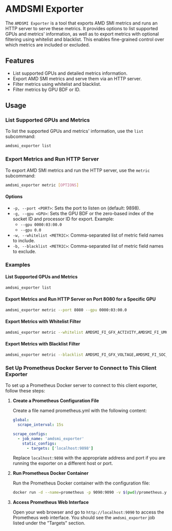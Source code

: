 # AMDSMI Exporter

The `AMDSMI Exporter` is a tool that exports AMD SMI metrics and runs an HTTP server to serve these metrics. It provides options to list supported GPUs and metrics' information, as well as to export metrics with optional filtering using whitelist and blacklist. This enables fine-grained control over which metrics are included or excluded.

## Features

- List supported GPUs and detailed metrics information.
- Export AMD SMI metrics and serve them via an HTTP server.
- Filter metrics using whitelist and blacklist.
- Filter metrics by GPU BDF or ID.

## Usage

### List Supported GPUs and Metrics

To list the supported GPUs and metrics' information, use the `list` subcommand:

```sh
amdsmi_exporter list
```

### Export Metrics and Run HTTP Server

To export AMD SMI metrics and run the HTTP server, use the `metric` subcommand:

```sh
amdsmi_exporter metric [OPTIONS]
```

#### Options

- `-p, --port <PORT>`: Sets the port to listen on (default: 9898).
- `-g, --gpu <GPU>`: Sets the GPU BDF or the zero-based index of the socket ID and processor ID for export.
  Example:
  - `--gpu 0000:03:00.0`
  - `--gpu 0.0`
- `-w, --whitelist <METRIC>`: Comma-separated list of metric field names to include.
- `-b, --blacklist <METRIC>`: Comma-separated list of metric field names to exclude.

### Examples

#### List Supported GPUs and Metrics

```sh
amdsmi_exporter list
```

#### Export Metrics and Run HTTP Server on Port 8080 for a Specific GPU

```sh
amdsmi_exporter metric --port 8080 --gpu 0000:03:00.0
```

#### Export Metrics with Whitelist Filter

```sh
amdsmi_exporter metric --whitelist AMDSMI_FI_GFX_ACTIVITY,AMDSMI_FI_UMC_ACTIVITY
```

#### Export Metrics with Blacklist Filter

```sh
amdsmi_exporter metric --blacklist AMDSMI_FI_GFX_VOLTAGE,AMDSMI_FI_SOC_VOLTAGE
```

### Set Up Prometheus Docker Server to Connect to This Client Exporter

To set up a Prometheus Docker server to connect to this client exporter, follow these steps:

1. **Create a Prometheus Configuration File**

   Create a file named prometheus.yml with the following content:

   ```yaml
   global:
     scrape_interval: 15s

   scrape_configs:
     - job_name: 'amdsmi_exporter'
       static_configs:
         - targets: ['localhost:9898']
   ```

   Replace `localhost:9898` with the appropriate address and port if you are running the exporter on a different host or port.

2. **Run Prometheus Docker Container**

   Run the Prometheus Docker container with the configuration file:

   ```sh
   docker run -d --name=prometheus -p 9090:9090 -v $(pwd)/prometheus.yml:/etc/prometheus/prometheus.yml prom/prometheus
   ```

3. **Access Prometheus Web Interface**

   Open your web browser and go to `http://localhost:9090` to access the Prometheus web interface. You should see the `amdsmi_exporter` job listed under the "Targets" section.
